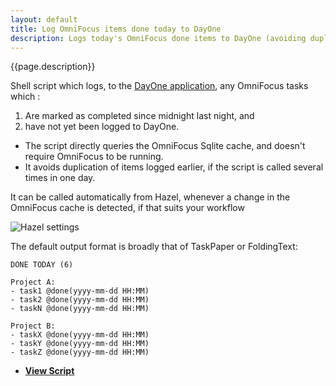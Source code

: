 ```yaml
---
layout: default
title: Log OmniFocus items done today to DayOne
description: Logs today's OmniFocus done items to DayOne (avoiding duplication)
---
```


{{page.description}}

Shell script which logs, to the [DayOne application](http://dayoneapp.com), any OmniFocus tasks which :

1.	Are marked as completed since midnight last night, and
2.	have not yet been logged to DayOne.

- The script directly queries the OmniFocus Sqlite cache, and doesn't require OmniFocus to be running.
- It avoids duplication of items logged earlier, if the script is called several times in one day.

It can be called automatically from Hazel, whenever a change in the OmniFocus cache is detected, if that suits your workflow

![Hazel settings](https://raw.github.com/RobTrew/tree-tools/master/OmniFocus%20scripts/Shell%20scripts%20for%20Geektool%20or%20logging/HazelSettings4DayOneLog.png)


The default output format is broadly that of TaskPaper or FoldingText:

    DONE TODAY (6)

    Project A:
    - task1 @done(yyyy-mm-dd HH:MM)
    - task2 @done(yyyy-mm-dd HH:MM)
    - taskN @done(yyyy-mm-dd HH:MM)

    Project B:
    - taskX @done(yyyy-mm-dd HH:MM)
    - taskY @done(yyyy-mm-dd HH:MM)
    - taskZ @done(yyyy-mm-dd HH:MM)


- [**View Script**](https://github.com/RobTrew/tree-tools/blob/master/OmniFocus%20scripts/Shell%20scripts%20for%20Geektool%20or%20logging/OmniFocusLogDone2DayOne.sh)
